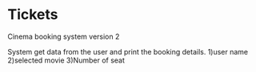 # Tickets
Cinema booking system version 2

System get data from the user and print the booking details.
1)user name
2)selected movie
3)Number of seat
